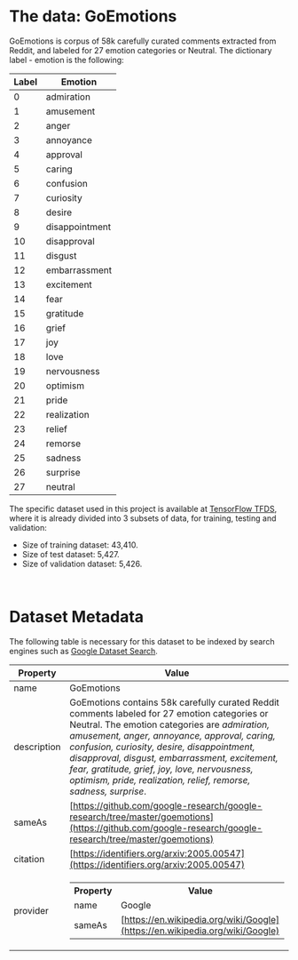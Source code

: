 # The data: GoEmotions 
GoEmotions is corpus of 58k carefully curated comments extracted from Reddit, and labeled for 27 emotion categories or Neutral. The dictionary label - emotion is the following:

| Label | Emotion        |
|-------|----------------|
|   0   | admiration     |
|   1   | amusement      |
|   2   | anger          |
|   3   | annoyance      |
|   4   | approval       |
|   5   | caring         |
|   6   | confusion      |
|   7   | curiosity      |
|   8   | desire         |
|   9   | disappointment |
|  10   | disapproval    |
|  11   | disgust        |
|  12   | embarrassment  |
|  13   | excitement     |  
|  14   | fear           |
|  15   | gratitude      |
|  16   | grief          |
|  17   | joy            |
|  18   | love           |
|  19   | nervousness    |
|  20   | optimism       |
|  21   | pride          |
|  22   | realization    |
|  23   | relief         |
|  24   | remorse        |
|  25   | sadness        |
|  26   | surprise       |
|  27   | neutral        |


The specific dataset used in this project is available at [TensorFlow TFDS](https://www.tensorflow.org/datasets/catalog/goemotions), where it is already divided into 3 subsets of data, for training, testing and validation:

- Size of training dataset: 43,410.
- Size of test dataset: 5,427.
- Size of validation dataset: 5,426.

<br>

# Dataset Metadata
The following table is necessary for this dataset to be indexed by search engines such as [Google Dataset Search](https://datasetsearch.research.google.com/).

| Property   | Value                  |
|------------|------------------------|
| name       | GoEmotions |
| description|GoEmotions contains 58k carefully curated Reddit comments labeled for 27 emotion categories or Neutral. The emotion categories are _admiration, amusement, anger, annoyance, approval, caring, confusion, curiosity, desire, disappointment, disapproval, disgust, embarrassment, excitement, fear, gratitude, grief, joy, love, nervousness, optimism, pride, realization, relief, remorse, sadness, surprise_. |
| sameAs    | [https://github.com/google-research/google-research/tree/master/goemotions](https://github.com/google-research/google-research/tree/master/goemotions) |
| citation  | [https://identifiers.org/arxiv:2005.00547](https://identifiers.org/arxiv:2005.00547) |
| provider  | <table><tr><th>Property</th><th>Value</th></tr><tr><td>name</td><td>Google</td></tr><tr><td>sameAs</td><td>[https://en.wikipedia.org/wiki/Google](https://en.wikipedia.org/wiki/Google)</td></tr></table> |